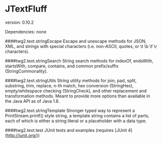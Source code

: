 JTextFluff
==============
version: 0.10.2

Dependencies: none

####twg2.text.stringEscape
Escape and unescape methods for JSON, XML, and strings with special characters (i.e. non-ASCII, quotes, or \t \b \f \r characters). 

####twg2.text.stringSearch
String search methods for indexOf, endsWith, startsWith, compare, contains, and common prefix/suffix (StringCommonality). 

####twg2.text.stringUtils
String utility methods for join, pad, split, substring, trim, replace, n-th match, hex conversion (StringHex), empty/whitespace checking (StringCheck), and other replacement and transformation methods. 
Meant to provide more options than available in the Java API as of Java 1.8. 

####twg2.text.stringTemplate
Stronger typed way to represent a PrintStream.printf() style string, a template string contains a list of parts, each of which is either a string literal or a placeholder with a data type. 

####twg2.text.test
JUnit tests and examples (requires [JUnit 4] (http://junit.org/))
